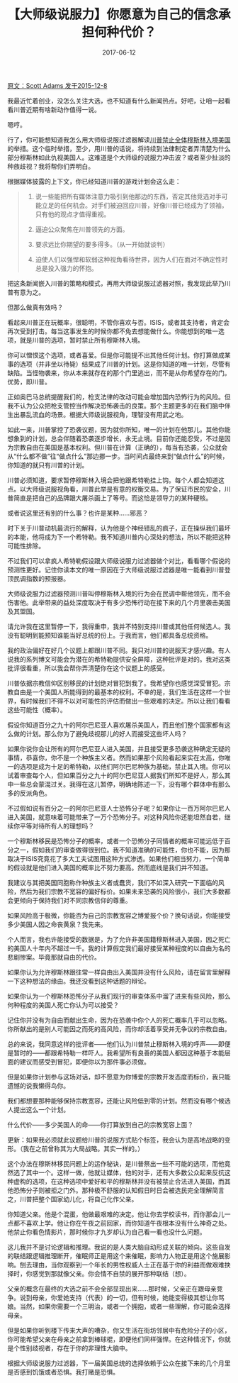 ﻿---
layout: post
title: 【大师级说服力】你愿意为自己的信念承担何种代价？
date: 2017-06-12
---

[原文：Scott Adams  发于2015-12-8][1]

我最近忙着创业，没怎么关注大选，也不知道有什么新闻热点。好吧，让咱一起看看川普近期有啥新动作值得一说。

嗯哼。

行了，你可能想知道我怎么用大师级说服过滤器解读[川普禁止全体穆斯林入境美国][2]的举措。这个临时举措，至少，用川普的话说，将持续到法律制定者弄清楚为什么部分穆斯林如此仇视美国人。这难道是个大师级的说服力冲击波？或者至少扯淡的种族歧视？我将帮你们弄明白。

根据媒体披露的上下文，你已经知道川普的游戏计划会这么走：

> 1.	说一些能把所有媒体注意力吸引到他那边的东西，否定其他竞选对手可能立足的任何机会。对手们被迫回应川普，好像川普已经成为了领袖，只有他的观点才值得重视。
> 
> 2.	逼迫公众聚焦在川普领先的方面。
> 
> 3.	要求远比你期望的要多得多。（从一开始就谈判）
> 
> 4.	迫使人们以强悍和软弱这种视角看待世界，因为人们在面对不确定性时总是投入强力的怀抱。

把这条新闻嵌入川普的策略和模式，再用大师级说服过滤器对照，我发现此举乃川普有意为之。

但那么做真有效吗？

看起来川普正在玩概率，很聪明，不管你喜欢与否。ISIS，或者其支持者，肯定会再次受到打击。每当这事发生的时候你都不免去想能做什么。你能想到的唯一选项，就是川普的选项，暂时禁止所有穆斯林入境。


你可以憎恨这个选项，或者喜爱。但是你可能提不出其他任何计划。你打算做成某事的选项（并非坐以待毙）结果成了川普的计划。这是你知道的唯一计划，尽管有缺陷。当怪物袭来，你从本来就存在的那个门里逃出，而不是从你希望存在的门。优势，即川普。

正如奥巴马总统提醒我们的，枪支法律的改动可能会增加国内恐怖行为的风险。但我不认为公众把枪支管控当作解决恐怖袭击的良策。那个主题更多的在我们脑中伴生出暴乱流血的场景。根据大师级说服视角，理智没有用武之地。


如此一来，川普掌控了恐袭议题，因为就你所知，唯一的计划在他那儿。其他你能想象到的计划，总会伴随着恐袭逐步增长，永无止境。目前你还能忍受，不过是因为宗教自由在美国是基本权利。但川普在计算（正确的），每当有恐袭，公众就会从“什么都不做”往“做点什么”那边挪一步。当时间点最终来到“做点什么”的时候，你知道的就只有川普的计划。

川普必须知道，要求暂停穆斯林入境会把他跟希特勒挂上钩。每个人都会知道这点。以大师级说服视角看，川普此举是有意的权衡交易。为了保证市民的安全，川普简直是把自己的品牌跟大屠杀画上了等号。而这恰是领导力的某种硬核。

或者说这里还有别的什么事？也许是某种……邪恶？

时下关于川普动机最流行的解释，认为他是个神经错乱的疯子，正在操纵我们最坏的本能，他将成为下一个希特勒。我不知道川普内心深处的想法，所以不能把这种可能性排除。

不过我们可以拿疯人希特勒假设跟大师级说服力过滤器做个对比，看看哪个假说的预测性更好。记住你读本文的唯一原因在于大师级说服过滤器是唯一能看到川普登顶民调指数的预报器。

大师级说服力过滤器预测川普叫停穆斯林入境的行为会在民调中帮他领先，而不会伤害他。此举带来的益处深度取决于有多少恐怖行动在接下来的几个月里袭击美国及其盟国。

请允许我在这里暂停一下，我得重申，我并不特别支持川普或其他任何候选人。我没有聪明到能预知谁能当好总统的份上。于我而言，他们都具备总统资格。

我的政治偏好在好几个议题上都跟川普不同。我只对川普的说服天才感兴趣。有人说我的系列博文可能会为潜在的希特勒提供安全屏障，这种批评是对的。我对这类批评很看重，所以我会帮你弄清楚你在这个议题上的感受。

川普依据宗教信仰区别移民的计划绝对冒犯到我了。我希望你也感觉深受冒犯。宗教自由是一个美国人所能得到的最基本的权利。不幸的是，我们生活在这样一个世界，有时候我们不得不以对可能性的评估而做出一些艰难的决定。所以让我们看看这些可能性（概率）。

假设你知道百分之九十的阿尔巴尼亚人喜欢屠杀美国人，而且他们整个国家都有这么做的计划。那么你为了避免歧视那儿的好人而接受这些坏人吗？

如果你说你会让所有的阿尔巴尼亚人进入美国，并且接受更多恐袭这种确定无疑的事情，恭喜你，你不是一个种族主义者。然而如果那个风险看起来实在太高，你唯一的选项是成为十足的希特勒，以他们阿尔巴尼种族为基础，禁止其入境。你可以试着审查每个人，但如果百分之九十的阿尔巴尼亚人据我们所知不是好人，那么其中一些总会蒙混过关。我得在这儿暂停，明确地陈述一下，没有哪个群体中有那么多的反派角色。

不过假如说有百分之一的阿尔巴尼亚人士恐怖分子呢？如果你让一百万阿尔巴尼人进入美国，就意味着可能带来了一万个恐怖分子。对这种风险你还能坦然自若，继续你平等对待所有人的理想吗？


一个穆斯林移民是恐怖分子的概率，或者一个恐怖分子同情者的概率可能远低于百分之一，假如我们的审查做得很到位。我不知道准确的可能性，你也不能，因为那取决于ISIS究竟花了多大工夫试图用这种方式渗透。如果他们相当努力，一个简单的假设就是他们进入美国的概率比不努力要高。然而底线是我们并不知道。

我建议与其把美国同胞称作种族主义者或蠢货，我们不如深入研究一下面临的风险，然后为我们宗教不宽容的偏好标价。如果未来恐袭的风险很小，我们大多数都会更倾向于保持我们对不同宗教信仰的尊重。

如果风险高于极微，你能否为自己的宗教宽容之博爱报个价？换句话说，你能接受多少美国人因之命丧黄泉？我先来。

个人而言，我也许能接受的数据是，为了允许非美国籍穆斯林进入美国，因之死亡的美国人十年内不超过一千。我的计算假定我们最好接受某种程度的以自由为名的悲剧惨案。毕竟那就自由的代价。

如果你认为允许穆斯林跟往常一样自由出入美国并没有什么风险，请在留言里解释一下这种想法的缘由。我还没看到这种话题的辩论。

如果你认为一个穆斯林恐怖分子从我们现行的审查体系中溜了进来有些风险，那么何种程度的美国人死亡你认为可以接受？

记住你并没有为自由而献出生命，因为在恐袭中你个人的死亡概率几乎可以忽略。你所献出的是别人可能因之而死的高风险，而你却活着享受并无争议的宗教自由。

总的来说，我同意这样的批评者——他们认为川普禁止穆斯林入境的呼声——即便是暂时的——都跟希特勒一样吓人。我希望所有良善的美国人都因这种基于本能层面的建议而感受到冒犯，即便你以为那件事必须做。

但是如果你计划参与这场对话，却不愿意为你博爱的宗教开发态度而标价，我只能遗憾的说我懒得鸟你。

我们都想要那种能够保持宗教宽容，还能让风险低到零的计划。然而没有哪个候选人提出这么一个计划。

什么代价——多少美国人的命——你打算放到自己的宗教宽容上面？


更新：如果我必须就此议题给川普的说服方式贴个标签，我会认为是高地战略的变形。（我在之前曾称其为大局战略。其实一样的。）

这个办法在穆斯林移民问题上的运作秘诀，是川普祭出一些不可能的选项，而他竟然选了其中一个。这样一做，他就让媒体，他的对手，还有大多数公众起来反抗这种虚构的选项，在这种选项中爱好和平的穆斯林并没有被禁止合法进入美国，而其他恐怖分子则被拒之门外。那种极不舒服的认知假日时日会被选民完全理解简言之，川普把整个国家幼儿化，将自己化作父亲。

你知道父亲。他是个混蛋，他做最艰难的决定。他让你去学校读书，而你那会儿一点都不喜欢上学。他让你在午夜之前回家，而你知道午夜根本没有什么神奇之处。他禁止你看色情影片，那时候你才九岁却认为自己看一看也没什么问题。


这儿我并不是讨论逻辑和推理。我说的是人类大脑自动形成关联的倾向。这些自发的联结跟逻辑推理断开，催眠师正是用这个来催眠，影响力人物正是用这个施展影响。刨去理由，当你观察到一个年长的男性权威人士正在基于你的利益而做艰难抉择时，你感觉到那就像父亲。你会情不自禁的展开那种联结（想）。

父亲的概念在最终的大选之前不会全部显现出来……那时候，父亲正在跟母亲竞争。说到母亲，你爱她支持（代表）的一切，但有时候，她能变得极其想让你骂娘。当然，如果你需要一个三明治，或者一个拥抱，或者一些理解，你可能会选择母亲。

但是如果你听到楼下传来大声的嘈杂，你又生活在街坊邻居中有危险分子的小区，你可能希望父亲在母亲之前拿到棒球棍，即便他们同样强悍。在这种情况下，你就是个性别歧视者，存在于你的非理性大脑中。

根据大师级说服力过滤器，下一届美国总统的选择依赖于公众在接下来的几个月里是否感到饥饿或者恐惧。我打赌是恐惧。


[1]: http://blog.dilbert.com/post/134791529391/risk-management-trump-persuasion-series

[2]: http://edition.cnn.com/2015/12/07/politics/donald-trump-muslim-ban-immigration/






